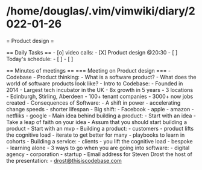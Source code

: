 # /home/douglas/.vim/vimwiki/diary/2022-01-26

= Product design  =

== Daily Tasks ==
    - [o] video calls:
        - [X] Product design @20:30
    - [ ] Today's schedule:
        - [ ]
    - [ ]

== Minutes of meetings ==
        === Meeting on Product design ===
        - Codebase
        - Product thinking:
                - What is a software product?
                - What does the world of software products look like?
        - Intro to Codebase:
                - Founded in 2014
                - Largest tech incubator in the UK
                - 8x growth in 5 years
                - 3 locations - Edinburgh, Stirling, Aberdeen
                - 100+ tenant companies
                - 3000+ now jobs created
        - Consequences of Software:
                - A shift in power
                - accelerating change speeds
                - shorter lifespan
        - Big shift:
                - Facebook
                - apple
                - amazon
                - netfliks
                - google
        - Main idea behind building a product:
                - Start with an idea
                - Take a leap of faith on your idea
                - Assum that you should start building a product
                - Start with an mvp
        - Building a product:
                - customers
                - product lifts the cognitive load
                - iterate to get better for many
                - playbooks to learn in cohorts
        - Building a service:
                - clients
                - you lift the cognitive load
                - bespoke
                - learning alone
        - 3 ways to go when you are going into software:
                - digital agency
                - corporation
                - startup
        - Email address for Steven Drost the host of the presentation:
                - drost@thisiscodebase.com
